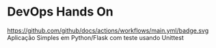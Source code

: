# DevOps Hands On
https://github.com/github/docs/actions/workflows/main.yml/badge.svg
Aplicação Simples em Python/Flask com teste usando Unittest